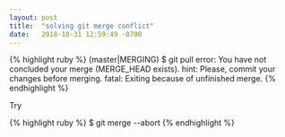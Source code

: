 ```yaml
---
layout: post
title:  "solving git merge conflict"
date:   2018-10-31 12:59:49 -0700
---
```



{% highlight ruby %}
 (master|MERGING)
$ git pull
error: You have not concluded your merge (MERGE_HEAD exists).
hint: Please, commit your changes before merging.
fatal: Exiting because of unfinished merge.
{% endhighlight %}

Try

{% highlight ruby %}
$ git merge --abort
{% endhighlight %}
